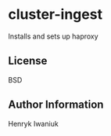 cluster-ingest
==============

Installs and sets up haproxy

License
-------

BSD

Author Information
------------------

Henryk Iwaniuk
